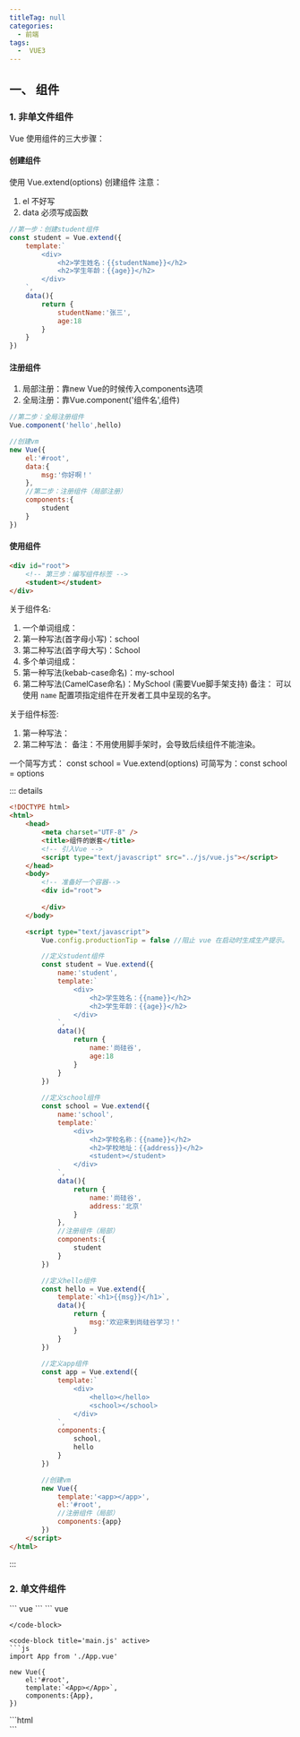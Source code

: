 ```yaml
---
titleTag: null
categories: 
  - 前端
tags: 
  -  VUE3
---
```

## 一、 组件

### 1. 非单文件组件

Vue 使用组件的三大步骤：

#### 创建组件
使用 Vue.extend(options) 创建组件
注意：
1. el 不好写
2. data 必须写成函数

```js
//第一步：创建student组件
const student = Vue.extend({
    template:`
        <div>
            <h2>学生姓名：{{studentName}}</h2>
            <h2>学生年龄：{{age}}</h2>
        </div>
    `,
    data(){
        return {
            studentName:'张三',
            age:18
        }
    }
})
```

#### 注册组件
1. 局部注册：靠new Vue的时候传入components选项
2. 全局注册：靠Vue.component('组件名',组件)

```js
//第二步：全局注册组件
Vue.component('hello',hello)

//创建vm
new Vue({
    el:'#root',
    data:{
        msg:'你好啊！'
    },
    //第二步：注册组件（局部注册）
    components:{
        student
    }
})
```

#### 使用组件
```html
<div id="root">
    <!-- 第三步：编写组件标签 -->
    <student></student>
</div>
```

关于组件名:
1. 一个单词组成：
  1. 第一种写法(首字母小写)：school
  2. 第二种写法(首字母大写)：School
2. 多个单词组成：
  3. 第一种写法(kebab-case命名)：my-school
  4. 第二种写法(CamelCase命名)：MySchool (需要Vue脚手架支持)
备注：
可以使用 `name` 配置项指定组件在开发者工具中呈现的名字。

关于组件标签:
1. 第一种写法：<school></school>
2. 第二种写法：<school/>
备注：不用使用脚手架时，<school/>会导致后续组件不能渲染。

一个简写方式：
const school = Vue.extend(options) 可简写为：const school = options

::: details
```html
<!DOCTYPE html>
<html>
	<head>
		<meta charset="UTF-8" />
		<title>组件的嵌套</title>
		<!-- 引入Vue -->
		<script type="text/javascript" src="../js/vue.js"></script>
	</head>
	<body>
		<!-- 准备好一个容器-->
		<div id="root">
			
		</div>
	</body>

	<script type="text/javascript">
		Vue.config.productionTip = false //阻止 vue 在启动时生成生产提示。

		//定义student组件
		const student = Vue.extend({
			name:'student',
			template:`
				<div>
					<h2>学生姓名：{{name}}</h2>	
					<h2>学生年龄：{{age}}</h2>	
				</div>
			`,
			data(){
				return {
					name:'尚硅谷',
					age:18
				}
			}
		})
		
		//定义school组件
		const school = Vue.extend({
			name:'school',
			template:`
				<div>
					<h2>学校名称：{{name}}</h2>	
					<h2>学校地址：{{address}}</h2>	
					<student></student>
				</div>
			`,
			data(){
				return {
					name:'尚硅谷',
					address:'北京'
				}
			},
			//注册组件（局部）
			components:{
				student
			}
		})

		//定义hello组件
		const hello = Vue.extend({
			template:`<h1>{{msg}}</h1>`,
			data(){
				return {
					msg:'欢迎来到尚硅谷学习！'
				}
			}
		})
		
		//定义app组件
		const app = Vue.extend({
			template:`
				<div>	
					<hello></hello>
					<school></school>
				</div>
			`,
			components:{
				school,
				hello
			}
		})

		//创建vm
		new Vue({
			template:'<app></app>',
			el:'#root',
			//注册组件（局部）
			components:{app}
		})
	</script>
</html>
```
:::

### 2. 单文件组件

<code-group>
<code-block title='student.vue' active>
``` vue
<template>
	<div>
		<h2>学生姓名：{{name}}</h2>
		<h2>学生年龄：{{age}}</h2>
	</div>
</template>
<script>
	export default {
		name:'Student',
		data(){
			return {
				name:'张三',
				age:18
			}
		}
	}
</script>
```
</code-block>

<code-block title='app.vue' active>
``` vue
<template>
	<div>
		<Student></Student>
	</div>
</template>

<script>
	//引入组件
	import Student from './Student.vue'

	export default {
		name:'App',
		components:{
			Student
		}
	}
</script>
```
</code-block>

<code-block title='main.js' active>
```js
import App from './App.vue'

new Vue({
	el:'#root',
	template:`<App></App>`,
	components:{App},
})
```
</code-block>

<code-block title='index.html' active>
```html
<!DOCTYPE html>
<html>
	<head>
		<meta charset="UTF-8" />
		<title>练习一下单文件组件的语法</title>
	</head>
	<body>
		<!-- 准备一个容器 -->
		<div id="root"></div>
	</body>
</html>
```
</code-block>
</code-group>